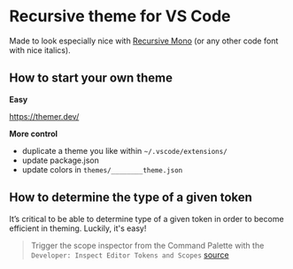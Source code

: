 # Recursive theme for VS Code

Made to look especially nice with [Recursive Mono](https://github.com/arrowtype/recursive) (or any other code font with nice italics).

## How to start your own theme

**Easy**

https://themer.dev/

**More control**

- duplicate a theme you like within `~/.vscode/extensions/`
- update package.json
- update colors in `themes/________theme.json`

## How to determine the type of a given token

It’s critical to be able to determine type of a given token in order to become efficient in theming. Luckily, it's easy!

> Trigger the scope inspector from the Command Palette with the `Developer: Inspect Editor Tokens and Scopes` [source](https://code.visualstudio.com/api/language-extensions/syntax-highlight-guide#scope-inspector)
